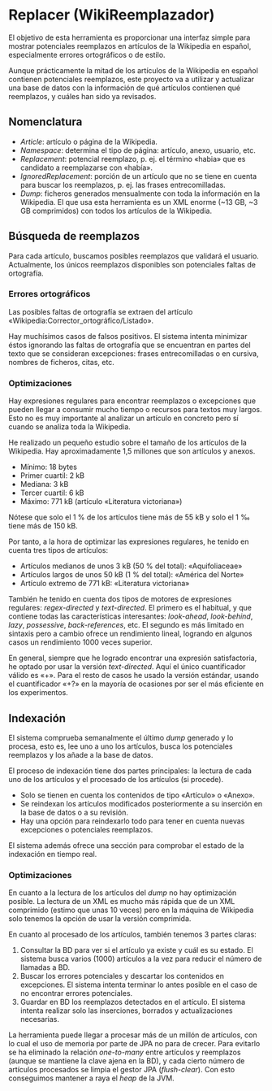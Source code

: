# Replacer (WikiReemplazador)

El objetivo de esta herramienta es proporcionar una interfaz simple para
mostrar potenciales reemplazos en artículos de la Wikipedia en español,
especialmente errores ortográficos o de estilo. 

Aunque prácticamente la mitad de los artículos de la Wikipedia en español
contienen potenciales reemplazos, este proyecto va a utilizar y actualizar
una base de datos con la información de qué artículos contienen qué
reemplazos, y cuáles han sido ya revisados.


## Nomenclatura

- *Article*: artículo o página de la Wikipedia.
- *Namespace*: determina el tipo de página: artículo, anexo, usuario, etc.
- *Replacement*: potencial reemplazo, p. ej. el término «habia» que es
candidato a reemplazarse con «había».
- *IgnoredReplacement*: porción de un artículo que no se tiene en cuenta
para buscar los reemplazos, p. ej. las frases entrecomilladas.
- *Dump*: ficheros generados mensualmente con toda la información en la
Wikipedia. El que usa esta herramienta es un XML enorme (~13 GB,
~3 GB comprimidos) con todos los artículos de la Wikipedia.


## Búsqueda de reemplazos

Para cada artículo, buscamos posibles reemplazos que validará el usuario.
Actualmente, los únicos reemplazos disponibles son potenciales faltas de
ortografía.

### Errores ortográficos

Las posibles faltas de ortografía se extraen del artículo
«Wikipedia:Corrector_ortográfico/Listado».

Hay muchísimos casos de falsos positivos. El sistema intenta minimizar
éstos ignorando las faltas de ortografía que se encuentran en partes del
texto que se consideran excepciones: frases entrecomilladas o en cursiva,
nombres de ficheros, citas, etc.

### Optimizaciones

Hay expresiones regulares para encontrar reemplazos o excepciones que
pueden llegar a consumir mucho tiempo o recursos para textos muy largos.
Esto no es muy importante al analizar un artículo en concreto pero sí
cuando se analiza toda la Wikipedia.

He realizado un pequeño estudio sobre el tamaño de los artículos de la
Wikipedia. Hay aproximadamente 1,5 millones que son artículos y anexos.
* Mínimo: 18 bytes
* Primer cuartil: 2 kB
* Mediana: 3 kB
* Tercer cuartil: 6 kB
* Máximo: 771 kB (artículo «Literatura victoriana»)

Nótese que solo el 1 % de los artículos tiene más de 55 kB y solo el 1 ‰
tiene más de 150 kB.

Por tanto, a la hora de optimizar las expresiones regulares, he tenido en
cuenta tres tipos de artículos:
* Artículos medianos de unos 3 kB (50 % del total): «Aquifoliaceae»
* Artículos largos de unos 50 kB (1 % del total): «América del Norte»
* Artículo extremo de 771 kB: «Literatura victoriana»

También he tenido en cuenta dos tipos de motores de expresiones regulares:
_regex-directed_ y _text-directed_. El primero es el habitual, y que
contiene todas las características interesantes: _look-ahead_, _look-behind_,
_lazy_, _possessive_, _back-references_, etc. El segundo es más limitado en
sintaxis pero a cambio ofrece un rendimiento lineal, logrando en algunos
casos un rendimiento 1000 veces superior.

En general, siempre que he logrado encontrar una expresión satisfactoria,
he optado por usar la versión _text-directed_. Aquí el único cuantificador
válido es «+». Para el resto de casos he usado la versión estándar,
usando el cuantificador «+?» en la mayoría de ocasiones por ser el más
eficiente en los experimentos.


## Indexación

El sistema comprueba semanalmente el último _dump_ generado y lo procesa,
esto es, lee uno a uno los artículos, busca los potenciales reemplazos y
los añade a la base de datos.

El proceso de indexación tiene dos partes principales: la lectura de cada uno
de los artículos y el procesado de los artículos (si procede).

- Solo se tienen en cuenta los contenidos de tipo «Artículo» o «Anexo».
- Se reindexan los artículos modificados posteriormente a su inserción en
la base de datos o a su revisión.
- Hay una opción para reindexarlo todo para tener en cuenta nuevas
excepciones o potenciales reemplazos.

El sistema además ofrece una sección para comprobar el estado de la
indexación en tiempo real.

### Optimizaciones

En cuanto a la lectura de los artículos del _dump_ no hay optimización posible.
La lectura de un XML es mucho más rápida que de un XML comprimido (estimo que
unas 10 veces) pero en la máquina de Wikipedia solo tenemos la opción de usar
la versión comprimida.

En cuanto al procesado de los artículos, también tenemos 3 partes claras:
1. Consultar la BD para ver si el artículo ya existe y cuál es su estado.
El sistema busca varios (1000) artículos a la vez para reducir el número
de llamadas a BD.
2. Buscar los errores potenciales y descartar los contenidos en excepciones.
El sistema intenta terminar lo antes posible en el caso de no encontrar
errores potenciales.
3. Guardar en BD los reemplazos detectados en el artículo. El sistema
intenta realizar solo las inserciones, borrados y actualizaciones necesarias.

La herramienta puede llegar a procesar más de un millón de artículos, con
lo cual el uso de memoria por parte de JPA no para de crecer. Para evitarlo
se ha eliminado la relación _one-to-many_ entre artículos y reemplazos
(aunque se mantiene la clave ajena en la BD), y cada cierto número de
artículos procesados se limpia el gestor JPA (_flush-clear_). Con esto
conseguimos mantener a raya el _heap_ de la JVM.
